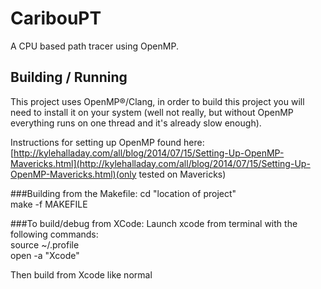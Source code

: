 CaribouPT
=========

A CPU based path tracer using OpenMP. 

Building / Running
---------------------
This project uses OpenMP®/Clang, in order to build this project you will need to install it on your system (well not really, but without OpenMP everything runs on one thread and it's already slow enough). 

Instructions for setting up OpenMP found here: [http://kylehalladay.com/all/blog/2014/07/15/Setting-Up-OpenMP-Mavericks.html](http://kylehalladay.com/all/blog/2014/07/15/Setting-Up-OpenMP-Mavericks.html)(only tested on Mavericks)

###Building from the Makefile: 
cd "location of project" <br>
make -f MAKEFILE 

###To build/debug from XCode:
Launch xcode from terminal with the following commands: <br>
source ~/.profile<br>
open -a "Xcode"

Then build from Xcode like normal
